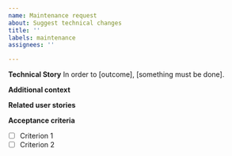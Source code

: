 ```yaml
---
name: Maintenance request
about: Suggest technical changes
title: ''
labels: maintenance
assignees: ''

---
```


<!---
Hello and thank you for contributing to biocentral!
For code maintenance, security considerations or technical improvements, we use *technical stories*.

Remember to use a meaningful title for your issue, at best a summary of your technical story.
-->

**Technical Story**
In order to [outcome], [something must be done].

**Additional context**
<!--- Add any other context or screenshots about the story here, if beneficial -->

**Related user stories**
<!--- If there are related user stories to this technical story, link them here -->

**Acceptance criteria**
<!--- When can this story be considered to be done? If not sure, leave blank -->

- [ ] Criterion 1
- [ ] Criterion 2
